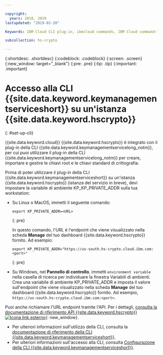 ```yaml
---

copyright:
  years: 2018, 2019
lastupdated: "2019-02-20"

Keywords: IBM Cloud CLI plug-in, ibmcloud commands, IBM Cloud command-line interface

subcollection: hs-crypto

---
```


{:shortdesc: .shortdesc}
{:codeblock: .codeblock}
{:screen: .screen}
{:new_window: target="_blank"}
{:pre: .pre}
{:tip: .tip}
{:important: .important}

# Accesso alla CLI {{site.data.keyword.keymanagementserviceshort}} su un'istanza {{site.data.keyword.hscrypto}} 
{: #set-up-cli}

{{site.data.keyword.cloud}} {{site.data.keyword.hscrypto}} è integrato con il plug-in della CLI {{site.data.keyword.keymanagementservicelong_notm}}, per cui puoi utilizzare il plug-in della CLI {{site.data.keyword.keymanagementservicelong_notm}} per creare, importare e gestire le chiavi root e le chiavi standard di crittografia.

Prima di poter utilizzare il plug-in della CLI {{site.data.keyword.keymanagementserviceshort}} su un'istanza {{site.data.keyword.hscrypto}} (istanza del servizio in breve), devi impostare la variabile di ambiente KP_KP_PRIVATE_ADDR sulla tua workstation:

* Su Linux o MacOS, immetti il seguente comando:

  ```
  export KP_PRIVATE_ADDR=<URL>
  ```
  {: pre}

  In questo comando, l'*URL* è l'endpoint che viene visualizzato nella scheda **Manage** del tuo dashboard {{site.data.keyword.hscrypto}} fornito. Ad esempio:

  ```
  export KP_PRIVATE_ADDR="https://us-south.hs-crypto.cloud.ibm.com:<port>"
  ```
  {: pre}

* Su Windows, nel **Pannello di controllo**, immetti `environment variable` nella casella di ricerca per individuare la finestra Variabili di ambienti. Crea una variabile di ambiente KP_PRIVATE_ADDR e imposta il valore sull'endpoint che viene visualizzato nella scheda **Manage** del tuo dashboard {{site.data.keyword.hscrypto}} fornito. Ad esempio, `https://us-south.hs-crypto.cloud.ibm.com:<port>`.

Puoi anche richiamare l'URL endpoint tramite l'API. Per i dettagli, [consulta la documentazione di riferimento API {{site.data.keyword.hscrypto}} ![Icona link esterno](../../icons/launch-glyph.svg "Icona link esterno")](https://{DomainName}/apidocs/hs-crypto){: new_window}.

- Per ulteriori informazioni sull'utilizzo della CLI, consulta la [documentazione di riferimento della CLI {{site.data.keyword.keymanagementserviceshort}}](/docs/services/key-protect/cli-reference.html).
- Per ulteriori informazioni sull'accesso alla CLI, consulta [Configurazione della CLI {{site.data.keyword.keymanagementserviceshort}}](/docs/services/key-protect/set-up-cli.html).
